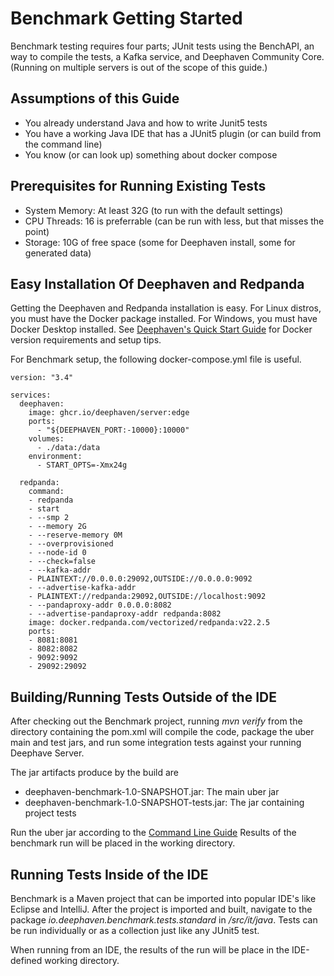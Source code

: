 # Benchmark Getting Started

Benchmark testing requires four parts; JUnit tests using the BenchAPI, an way to compile the tests, a Kafka service, 
and Deephaven Community Core.  (Running on multiple servers is out of the scope of this guide.)

## Assumptions of this Guide

- You already understand Java and how to write Junit5 tests
- You have a working Java IDE that has a JUnit5 plugin (or can build from the command line)
- You know (or can look up) something about docker compose

## Prerequisites for Running Existing Tests

- System Memory: At least 32G (to run with the default settings)
- CPU Threads: 16 is preferrable (can be run with less, but that misses the point)
- Storage: 10G of free space (some for Deephaven install, some for generated data)

## Easy Installation Of Deephaven and Redpanda

Getting the Deephaven and Redpanda installation is easy.  For Linux distros, you must have the Docker package
installed.  For Windows, you must have Docker Desktop installed. See 
[Deephaven's Quick Start Guide](https://deephaven.io/core/docs/tutorials/quickstart/) for Docker version requirements
and setup tips.  

For Benchmark setup, the following docker-compose.yml file is useful.
````
version: "3.4"

services:
  deephaven:
    image: ghcr.io/deephaven/server:edge
    ports:
      - "${DEEPHAVEN_PORT:-10000}:10000"
    volumes:
      - ./data:/data
    environment:
      - START_OPTS=-Xmx24g

  redpanda:
    command:
    - redpanda
    - start
    - --smp 2 
    - --memory 2G
    - --reserve-memory 0M
    - --overprovisioned
    - --node-id 0
    - --check=false
    - --kafka-addr
    - PLAINTEXT://0.0.0.0:29092,OUTSIDE://0.0.0.0:9092
    - --advertise-kafka-addr
    - PLAINTEXT://redpanda:29092,OUTSIDE://localhost:9092
    - --pandaproxy-addr 0.0.0.0:8082
    - --advertise-pandaproxy-addr redpanda:8082
    image: docker.redpanda.com/vectorized/redpanda:v22.2.5
    ports:
    - 8081:8081
    - 8082:8082
    - 9092:9092
    - 29092:29092
````

## Building/Running Tests Outside of the IDE

After checking out the Benchmark project, running *mvn verify* from the directory containing the pom.xml will compile
the code, package the uber main and test jars, and run some integration tests against your running Deephave Server.

The jar artifacts produce by the build are
- deephaven-benchmark-1.0-SNAPSHOT.jar: The main uber jar
- deephaven-benchmark-1.0-SNAPSHOT-tests.jar: The jar containing project tests

Run the uber jar according to the [Command Line Guide](CommandLine.md)
Results of the benchmark run will be placed in the working directory.

## Running Tests Inside of the IDE

Benchmark is a Maven project that can be imported into popular IDE's like Eclipse and IntelliJ. After the project
is imported and built, navigate to the package *io.deephaven.benchmark.tests.standard* in */src/it/java*. Tests can 
be run individually or as a collection just like any JUnit5 test.

When running from an IDE, the results of the run will be place in the IDE-defined working directory.